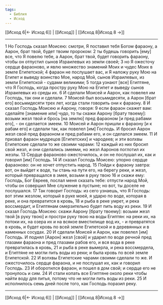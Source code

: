 ```yaml
---
tags:
  - Библия
  - Исход
---
```

[[Исход 6|← Исход 6]] | [[Исход]] | [[Исход 8|Исход 8 →]]

---
1 Но Господь сказал Моисею: смотри, Я поставил тебя Богом фараону, а Аарон, брат твой, будет твоим пророком:
2 ты будешь говорить [ему] все, что Я повелю тебе, а Аарон, брат твой, будет говорить фараону, чтобы он отпустил сынов Израилевых из земли своей;
3 но Я ожесточу сердце фараоново, и явлю множество знамений Моих и чудес Моих в земле Египетской;
4 фараон не послушает вас, и Я наложу руку Мою на Египет и выведу воинство Мое, народ Мой, сынов Израилевых, из земли Египетской - судами великими;
5 тогда узнают [все] Египтяне, что Я Господь, когда простру руку Мою на Египет и выведу сынов Израилевых из среды их.
6 И сделали Моисей и Аарон, как повелел им Господь, так они и сделали.
7 Моисей был восьмидесяти, а Аарон [брат его] восьмидесяти трех лет, когда стали говорить они к фараону.
8 И сказал Господь Моисею и Аарону, говоря:
9 если фараон скажет вам: сделайте [знамение или] чудо, то ты скажи Аарону [брату твоему]: возьми жезл твой и брось [на землю] пред фараоном [и пред рабами его], - он сделается змеем.
10 Моисей и Аарон пришли к фараону [и к рабам его] и сделали так, как повелел [им] Господь. И бросил Аарон жезл свой пред фараоном и пред рабами его, и он сделался змеем.
11 И призвал фараон мудрецов [Египетских] и чародеев; и эти волхвы Египетские сделали то же своими чарами:
12 каждый из них бросил свой жезл, и они сделались змеями, но жезл Ааронов поглотил их жезлы.
13 Сердце фараоново ожесточилось, и он не послушал их, как и говорил [им] Господь.
14 И сказал Господь Моисею: упорно сердце фараоново: он не хочет отпустить народ.
15 Пойди к фараону завтра: вот, он выйдет к воде, ты стань на пути его, на берегу реки, и жезл, который превращался в змея, возьми в руку твою
16 и скажи ему: Господь, Бог Евреев, послал меня сказать тебе: отпусти народ Мой, чтобы он совершил Мне служение в пустыне; но вот, ты доселе не послушался.
17 Так говорит Господь: из сего узнаешь, что Я Господь: вот этим жезлом, который в руке моей, я ударю по воде, которая в реке, и она превратится в кровь,
18 и рыба в реке умрет, и река воссмердит, и Египтянам омерзительно будет пить воду из реки.
19 И сказал Господь Моисею: скажи Аарону [брату твоему]: возьми жезл твой [в руку твою] и простри руку твою на воды Египтян: на реки их, на потоки их, на озера их и на всякое вместилище вод их, - и превратятся в кровь, и будет кровь по всей земле Египетской и в деревянных и в каменных сосудах.
20 И сделали Моисей и Аарон, как повелел [им] Господь. И поднял [Аарон] жезл [свой] и ударил по воде речной пред глазами фараона и пред глазами рабов его, и вся вода в реке превратилась в кровь,
21 и рыба в реке вымерла, и река воссмердела, и Египтяне не могли пить воды из реки; и была кровь по всей земле Египетской.
22 И волхвы Египетские чарами своими сделали то же. И ожесточилось сердце фараона, и не послушал их, как и говорил Господь.
23 И оборотился фараон, и пошел в дом свой; и сердце его не тронулось и сим.
24 И стали копать все Египтяне около реки чтобы найти воду для питья, потому что не могли пить воды из реки.
25 И исполнилось семь дней после того, как Господь поразил реку.

---
[[Исход 6|← Исход 6]] | [[Исход]] | [[Исход 8|Исход 8 →]]